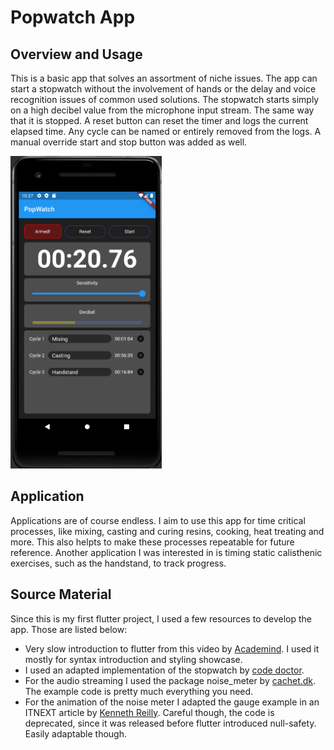# Popwatch App

## Overview and Usage

This is a basic app that solves an assortment of niche issues. The app can start a stopwatch without the involvement of hands or the delay and voice recognition issues of common used solutions. The stopwatch starts simply on a high decibel value from the microphone input stream. The same way that it is stopped. A reset button can reset the timer and logs the current elapsed time. Any cycle can be named or entirely removed from the logs. A manual override start and stop button was added as well.

<img src="img/Emulator-Preview.png" height=500px />

## Application

Applications are of course endless. I aim to use this app for time critical processes, like mixing, casting and curing resins, cooking, heat treating and more. This also helpts to make these processes repeatable for future reference. Another application I was interested in is timing static calisthenic exercises, such as the handstand, to track progress.

## Source Material

Since this is my first flutter project, I used a few resources to develop the app. Those are listed below:

- Very slow introduction to flutter from this video by [Academind](https://www.youtube.com/watch?v=x0uinJvhNxI&t). I used it mostly for syntax introduction and styling showcase. 
- I used an adapted implementation of the stopwatch by [code doctor](https://www.youtube.com/watch?v=iI-BR-fr0bQ).
- For the audio streaming I used the package noise_meter by [cachet.dk](https://pub.dev/packages/noise_meter). The example code is pretty much everything you need. 
- For the animation of the noise meter I adapted the gauge example in an ITNEXT article by [Kenneth Reilly](https://itnext.io/build-an-animated-gauge-in-flutter-e495a436dbf8). Careful though, the code is deprecated, since it was released before flutter introduced null-safety. Easily adaptable though.
